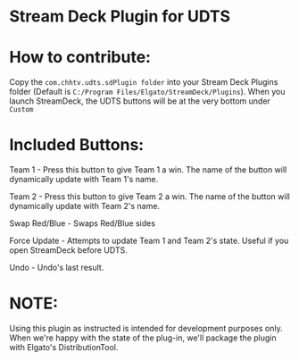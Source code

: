 # Stream Deck Plugin for UDTS


# How to contribute:
Copy the `com.chhtv.udts.sdPlugin folder` into your Stream Deck Plugins folder (Default is `C:/Program Files/Elgato/StreamDeck/Plugins`). When you launch StreamDeck, the UDTS buttons will be at the very bottom under `Custom`

# Included Buttons:

Team 1 - Press this button to give Team 1 a win. The name of the button will dynamically update with Team 1's name.

Team 2 - Press this button to give Team 2 a win. The name of the button will dynamically update with Team 2's name.

Swap Red/Blue - Swaps Red/Blue sides

Force Update - Attempts to update Team 1 and Team 2's state. Useful if you open StreamDeck before UDTS.

Undo - Undo's last result. 


# NOTE: 
Using this plugin as instructed is intended for development purposes only. When we're happy with the state of the plug-in, we'll package the plugin with Elgato's DistributionTool.